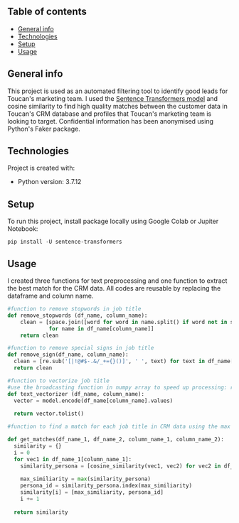 ## Table of contents
* [General info](#general-info)
* [Technologies](#technologies)
* [Setup](#setup)
* [Usage](#usage)

## General info
This project is used as an automated filtering tool to identify good leads for Toucan's marketing team. I used the [Sentence Transformers model](https://www.sbert.net/) and cosine similarity to find high quality matches between the customer data in Toucan's CRM database and profiles that Toucan's marketing team is looking to target. Confidential information has been anonymised using Python's Faker package.

	
## Technologies
Project is created with:
* Python version: 3.7.12

## Setup
To run this project, install package locally using Google Colab or Jupiter Notebook:

```
pip install -U sentence-transformers
```
## Usage
I created three functions for text preprocessing and one function to extract the best match for the CRM data. All codes are reusable by replacing the dataframe and column name.

```python
#function to remove stopwords in job title
def remove_stopwords (df_name, column_name):
    clean = [space.join([word for word in name.split() if word not in stopwords_dict]) \
             for name in df_name[column_name]]
    return clean
```

```python
#function to remove special signs in job title
def remove_sign(df_name, column_name):
  clean = [re.sub('[|!@#$-.&/_+={}()]', ' ', text) for text in df_name[column_name]]
  return clean
```

```python
#function to vectorize job title
#use the broadcasting function in numpy array to speed up processing: reduced run time to half
def text_vectorizer (df_name, column_name):
  vector = model.encode(df_name[column_name].values)
  
  return vector.tolist()
```

```python
#function to find a match for each job title in CRM data using the max value of cosine similarity: 

def get_matches(df_name_1, df_name_2, column_name_1, column_name_2):
  similarity = {}
  i = 0
  for vec1 in df_name_1[column_name_1]:
    similarity_persona = [cosine_similarity(vec1, vec2) for vec2 in df_name_2[column_name_2]]
    
    max_similiarity = max(similarity_persona)
    persona_id = similarity_persona.index(max_similiarity) 
    similarity[i] = [max_similiarity, persona_id]
    i += 1
  
  return similarity
```
